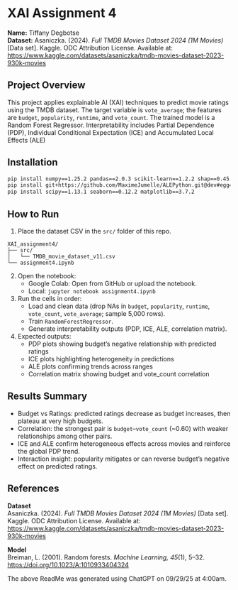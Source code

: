 # XAI Assignment 4

**Name:** Tiffany Degbotse  
**Dataset:** Asaniczka. (2024). *Full TMDB Movies Dataset 2024 (1M Movies)* [Data set]. Kaggle. ODC Attribution License. Available at: https://www.kaggle.com/datasets/asaniczka/tmdb-movies-dataset-2023-930k-movies  

## Project Overview  
This project applies explainable AI (XAI) techniques to predict movie ratings using the TMDB dataset. The target variable is `vote_average`; the features are `budget`, `popularity`, `runtime`, and `vote_count`. The trained model is a Random Forest Regressor. Interpretability includes Partial Dependence (PDP), Individual Conditional Expectation (ICE) and Accumulated Local Effects (ALE)

## Installation  
```bash
pip install numpy==1.25.2 pandas==2.0.3 scikit-learn==1.2.2 shap==0.45.1
pip install git+https://github.com/MaximeJumelle/ALEPython.git@dev#egg=alepython
pip install scipy==1.13.1 seaborn==0.12.2 matplotlib==3.7.2
```  

## How to Run  
1. Place the dataset CSV in the `src/` folder of this repo.  
```
XAI_assignment4/
├── src/
│   └── TMDB_movie_dataset_v11.csv
└── assignment4.ipynb
```
2. Open the notebook:  
   - Google Colab: Open from GitHub or upload the notebook.  
   - Local: `jupyter notebook assignment4.ipynb`  
3. Run the cells in order:  
   - Load and clean data (drop NAs in `budget`, `popularity`, `runtime`, `vote_count`, `vote_average`; sample 5,000 rows).  
   - Train `RandomForestRegressor`.  
   - Generate interpretability outputs (PDP, ICE, ALE, correlation matrix).  
4. Expected outputs:  
   - PDP plots showing budget’s negative relationship with predicted ratings  
   - ICE plots highlighting heterogeneity in predictions  
   - ALE plots confirming trends across ranges  
   - Correlation matrix showing budget and vote_count correlation  

## Results Summary  
- Budget vs Ratings: predicted ratings decrease as budget increases, then plateau at very high budgets.  
- Correlation: the strongest pair is `budget`–`vote_count` (~0.60) with weaker relationships among other pairs.  
- ICE and ALE confirm heterogeneous effects across movies and reinforce the global PDP trend.  
- Interaction insight: popularity mitigates or can reverse budget’s negative effect on predicted ratings.  

## References  

**Dataset**  
Asaniczka. (2024). *Full TMDB Movies Dataset 2024 (1M Movies)* [Data set]. Kaggle. ODC Attribution License. Available at: https://www.kaggle.com/datasets/asaniczka/tmdb-movies-dataset-2023-930k-movies  

**Model**  
Breiman, L. (2001). Random forests. *Machine Learning, 45*(1), 5–32. https://doi.org/10.1023/A:1010933404324  

The above ReadMe  was generated using ChatGPT on 09/29/25 at 4:00am.
